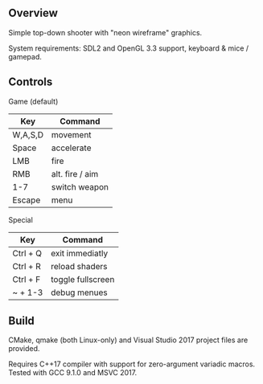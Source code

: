 ## Overview

Simple top-down shooter with "neon wireframe" graphics.

System requirements: SDL2 and OpenGL 3.3 support, keyboard & mice / gamepad.

## Controls

Game (default)

| Key | Command |
| --- | --- |
| W,A,S,D | movement
| Space   | accelerate
| LMB     | fire
| RMB     | alt. fire / aim
| 1-7     | switch weapon
| Escape  | menu

Special

| Key | Command |
| --- | --- |
| Ctrl + Q | exit immediatly
| Ctrl + R | reload shaders
| Ctrl + F | toggle fullscreen
| ~ + 1-3  | debug menues

## Build

CMake, qmake (both Linux-only) and Visual Studio 2017 project files are provided.

Requires C++17 compiler with support for zero-argument variadic macros. Tested with GCC 9.1.0 and MSVC 2017.


